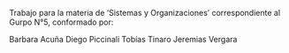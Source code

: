 Trabajo para la materia de ‘Sistemas y Organizaciones’ correspondiente al Gurpo N°5, conformado por:

Barbara Acuña
Diego Piccinali
Tobías Tinaro
Jeremias Vergara
